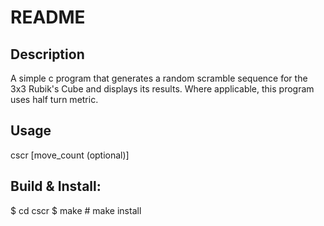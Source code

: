 README
======

## Description

A simple c program that generates a random scramble sequence for the 3x3 Rubik's Cube and displays its results. Where applicable, this program uses half turn metric.

## Usage

cscr [move_count (optional)]

## Build & Install:

$ cd cscr
$ make
\# make install
